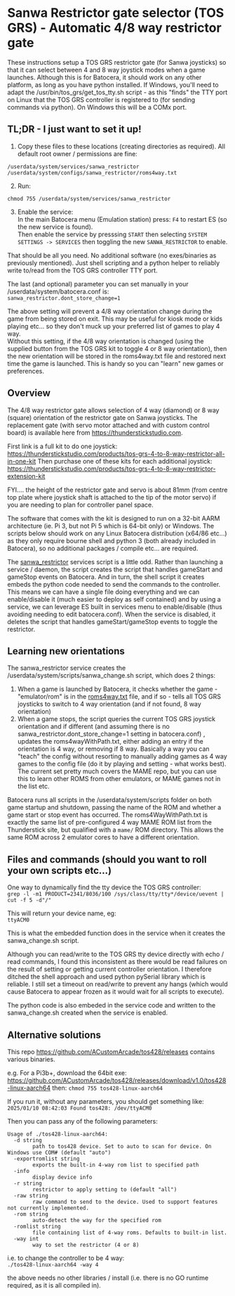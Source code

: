 # Sanwa Restrictor gate selector (TOS GRS) - Automatic 4/8 way restrictor gate

These instructions setup a TOS GRS restrictor gate (for Sanwa joysticks) so that it can select between 4 and 8 way joystick modes when a game launches.  Although this is for Batocera, it should work on any other platform, as long as you have python installed.  If Windows, you'll need to adapt the /usr/bin/tos_grs/get_tos_tty.sh script - as this "finds" the TTY port on Linux that the TOS GRS controller is registered to (for sending commands via python).  On Windows this will be a COMx port.

## TL;DR - I just want to set it up!

1.  Copy these files to these locations (creating directories as required). All default root owner / permissions are fine:
```
/userdata/system/services/sanwa_restrictor
/userdata/system/configs/sanwa_restrictor/roms4way.txt
```  
2. Run:  
```
chmod 755 /userdata/system/services/sanwa_restrictor
```  
3. Enable the service:  
In the main Batocera menu (Emulation station) press: `F4`  to restart ES (so the new service is found).  
Then enable the service by presssing `START` then selecting `SYSTEM SETTINGS -> SERVICES` then toggling the new `SANWA_RESTRICTOR` to enable.  

That should be all you need. No additional software (no exes/binaries as previously mentioned). Just shell scripting and a python helper to reliably write to/read from the TOS GRS controller TTY port.  

The last (and optional) parameter you can set manually in your /userdata/system/batocera.conf is:  
`sanwa_restrictor.dont_store_change=1`  

The above setting will prevent a 4/8 way orientation change during the game from being stored on exit.  This may be useful for kiosk mode or kids playing etc... so they don't muck up your preferred list of games to play 4 way.  
Without this setting, if the 4/8 way orientation is changed (using the supplied button from the TOS GRS kit to toggle 4 or 8 way orientation), then the new orientation will be stored in the roms4way.txt file and restored next time the game is launched. This is handy so you can "learn" new games or preferences.  

## Overview
The 4/8 way restrictor gate allows selection of 4 way (diamond) or 8 way (square) orientation of the restrictor gate on Sanwa joysticks.  The replacement gate (with servo motor attached and with custom control board) is available here from https://thunderstickstudio.com.

First link is a full kit to do one joystick: https://thunderstickstudio.com/products/tos-grs-4-to-8-way-restrictor-all-in-one-kit
Then purchase one of these kits for each additional joystick: https://thunderstickstudio.com/products/tos-grs-4-to-8-way-restrictor-extension-kit

FYI.... the height of the restrictor gate and servo is about 81mm (from centre top plate where joystick shaft is attached to the tip of the motor servo) if you are needing to plan for controller panel space.

The software that comes with the kit is designed to run on a 32-bit AARM architecture (ie. Pi 3, but not Pi 5 which is 64-bit only) or Windows.  The scripts below should work on any Linux Batocera distribution (x64/86 etc...) as they only require bourne shell and python 3 (both already included in Batocera), so no additional packages / compile etc... are required.

The [sanwa_restrictor](https://github.com/DaveBullet1050/BatoceraHelpers/blob/main/userdata/system/services/sanwa_restrictor) services script is a little odd.  Rather than launching a service / daemon, the script creates the script that handles gameStart and gameStop events on Batocera. And in turn, the shell script it creates embeds the python code needed to send the commands to the controller.  This means we can have a single file doing everything and we can enable/disable it (much easier to deploy as self contained) and by using a service, we can leverage ES built in services menu to enable/disable (thus avoiding needing to edit batocera.conf).  When the service is disabled, it deletes the script that handles gameStart/gameStop events to toggle the restrictor.

## Learning new orientations

The sanwa_restrictor service creates the /userdata/system/scripts/sanwa_change.sh script, which does 2 things:
1. When a game is launched by Batocera, it checks whether the game - "emulator/rom" is in the [roms4way.txt](https://github.com/DaveBullet1050/BatoceraHelpers/blob/main/userdata/system/configs/sanwa_restrictor/roms4way.txt) file, and if so - tells all  TOS GRS joysticks to switch to 4 way orientation (and if not found, 8 way orientation)  
2. When a game stops, the script queries the current TOS GRS joystick orientation and if different (and assuming there is no sanwa_restrictor.dont_store_change=1 setting in batocera.conf) , updates the roms4wayWithPath.txt, either adding an entry if the orientation is 4 way, or removing if 8 way. Basically a way you can "teach" the config without resorting to manually adding games as 4 way games to the config file (do it by playing and setting - what works best).  The current set pretty much covers the MAME repo, but you can use this to learn other ROMS from other emulators, or MAME games not in the list etc.  

Batocera runs all scripts in the /userdata/system/scripts folder on both game startup and shutdown, passing the name of the ROM and whether a game start or stop event has occurred.  The roms4WayWithPath.txt is exactly the same list of pre-configured 4 way MAME ROM list from the Thunderstick site, but qualified with a `mame/` ROM directory. This allows the same ROM across 2 emulator cores to have a different orientation.  

## Files and commands (should you want to roll your own scripts etc...)

One way to dynamically find the tty device the TOS GRS controller:  
`grep -l -m1 PRODUCT=2341/8036/100 /sys/class/tty/tty*/device/uevent | cut -f 5 -d"/"`  

This will return your device name, eg:  
`ttyACM0`  

This is what the embedded function does in the service when it creates the sanwa_change.sh script.  

Although you can read/write to the TOS GRS tty device directly with echo / read commands, I found this inconsistent as there would be read failures on the result of setting or getting current controller orientation.  I therefore ditched the shell approach and used python pySerial library which is reliable. I still set a timeout on read/write to prevent any hangs (which would cause Batocera to appear frozen as it would wait for all scripts to execute).

The python code is also embeded in the service code and written to the sanwa_change.sh created when the service is enabled.   

## Alternative solutions
This repo https://github.com/ACustomArcade/tos428/releases contains various binaries.

e.g. For a Pi3b+, download the 64bit exe:
https://github.com/ACustomArcade/tos428/releases/download/v1.0/tos428-linux-aarch64
then:
`chmod 755 tos428-linux-aarch64`  

If you run it, without any parameters, you should get something like:  
`2025/01/10 08:42:03 Found tos428: /dev/ttyACM0`  

Then you can pass any of the following parameters:
```
Usage of ./tos428-linux-aarch64:
  -d string
        path to tos428 device. Set to auto to scan for device. On Windows use COM# (default "auto")
  -exportromlist string
        exports the built-in 4-way rom list to specified path
  -info
        display device info
  -r string
        restrictor to apply setting to (default "all")
  -raw string
        raw command to send to the device. Used to support features not currently implemented.
  -rom string
        auto-detect the way for the specified rom
  -romlist string
        file containing list of 4-way roms. Defaults to built-in list.
  -way int
        way to set the restrictor (4 or 8)
```  
i.e. to change the controller to be 4 way:  
`./tos428-linux-aarch64 -way 4`  

the above needs no other libraries / install (i.e. there is no GO runtime required, as it is all compiled in).
